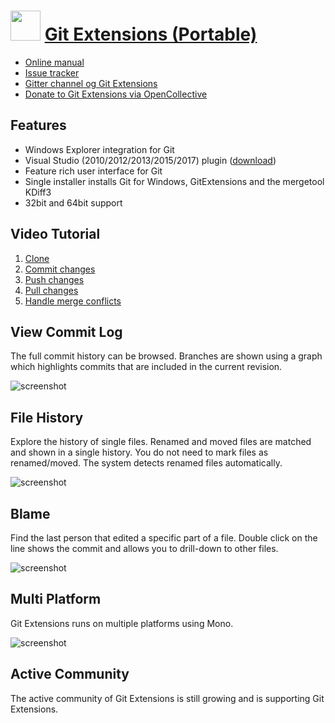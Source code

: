 ﻿# <img src="https://cdn.jsdelivr.net/gh/chtof/chocolatey-packages/automatic/gitextensions.portable/gitextensions.portable.png" width="48" height="48"/> [Git Extensions (Portable)](https://chocolatey.org/packages/gitextensions.portable)

- [Online manual](https://git-extensions-documentation.readthedocs.org/en/latest/)
- [Issue tracker](http://github.com/gitextensions/gitextensions/issues)
- [Gitter channel og Git Extensions](https://gitter.im/gitextensions/gitextensions?utm_source=badge&utm_medium=badge&utm_campaign=pr-badge&utm_content=badge)
- [Donate to Git Extensions via OpenCollective](https://opencollective.com/gitextensions)

## Features
- Windows Explorer integration for Git
- Visual Studio (2010/2012/2013/2015/2017) plugin ([download](https://marketplace.visualstudio.com/items?itemName=HenkWesthuis.GitExtensions))
- Feature rich user interface for Git
- Single installer installs Git for Windows, GitExtensions and the mergetool KDiff3
- 32bit and 64bit support

## Video Tutorial
1. [Clone](http://www.youtube.com/watch?v=TlZXSkJGKF8)
2. [Commit changes](http://www.youtube.com/watch?v=B8uvje6X7lo)
3. [Push changes](http://www.youtube.com/watch?v=JByfXdbVAiE)
4. [Pull changes](http://www.youtube.com/watch?v=9g8gXPsi5Ko)
5. [Handle merge conflicts](http://www.youtube.com/watch?v=Kmc39RvuGM8)

## View Commit Log
The full commit history can be browsed. Branches are shown using a graph which highlights commits that are included in the current revision.

![screenshot](https://cdn.jsdelivr.net/gh/chtof/chocolatey-packages/automatic/gitextensions.portable/screenshot1.png)

## File History
Explore the history of single files. Renamed and moved files are matched and shown in a single history. You do not need to mark files as renamed/moved. The system detects renamed files automatically.

![screenshot](https://cdn.jsdelivr.net/gh/chtof/chocolatey-packages/automatic/gitextensions.portable/screenshot2.png)

## Blame
Find the last person that edited a specific part of a file. Double click on the line shows the commit and allows you to drill-down to other files.

![screenshot](https://cdn.jsdelivr.net/gh/chtof/chocolatey-packages/automatic/gitextensions.portable/screenshot3.png)

## Multi Platform
Git Extensions runs on multiple platforms using Mono.

![screenshot](https://cdn.jsdelivr.net/gh/chtof/chocolatey-packages/automatic/gitextensions.portable/screenshot4.png)

## Active Community
The active community of Git Extensions is still growing and is supporting Git Extensions.
